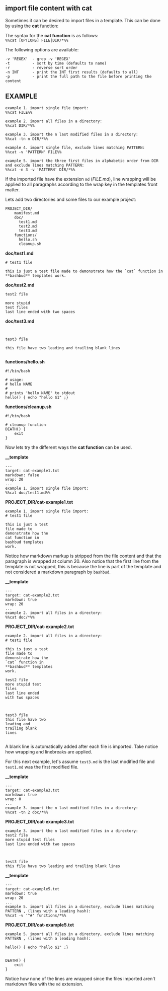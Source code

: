 ## import file content with cat

Sometimes it can be desired to import files in a template.
This can be done by using the **cat** function:  

The syntax for the **cat function** is as follows:  
`%%cat [OPTIONS] FILE|DIR/*%%`  

The following options are available:  
```
-v 'REGEX'  - grep -v 'REGEX'
-t          - sort by time (defaults to name)
-r          - reverse sort order
-n INT      - print the INT first results (defaults to all)
-p          - print the full path to the file before printing the content
```

EXAMPLE  
-------

```text
example 1. import single file import:
%%cat FILE%%

example 2. import all files in a directory:
%%cat DIR/*%%

example 3. import the n last modified files in a directory:
%%cat -tn n DIR/*%%

example 4. import single file, exclude lines matching PATTERN:
%%cat -v 'PATTERN' FILE%%

example 5. import the three first files in alphabetic order from DIR
and exclude lines matching PATTERN:
%%cat -n 3 -v 'PATTERN' DIR/*%%
```

If the imported file have the extension `md` (*FILE.md*),
line wrapping will be applied to all paragraphs according to the wrap key in the templates front matter.

Lets add two directories and some files to our example project:  

```text
PROJECT_DIR/
    manifest.md
    doc/
      test1.md
      test2.md
      test3.md
    functions/
      hello.sh
      cleanup.sh
```

**doc/test1.md**  
```text
# test1 file

this is just a test file made to demonstrate how the `cat` function in **bashbud** templates work.
```

**doc/test2.md**  
```text
test2 file

more stupid
test files  
last line ended with two spaces
```

**doc/test3.md**  
```text


test3 file

this file have two leading and trailing blank lines


```

**functions/hello.sh**  
```text
#!/bin/bash

# usage:
# hello NAME
#
# prints 'hello NAME' to stdout
hello() { echo "hello $1" ;}
```

**functions/cleanup.sh**  
```text
#!/bin/bash

# cleanup function
DEATH() {
    exit
}
```

Now lets try the different ways the **cat function** can be used.  

**__template**  
```text
---
target: cat-example1.txt
markdown: false
wrap: 20
...
example 1. import single file import:
%%cat doc/test1.md%%
```

**PROJECT_DIR/cat-example1.txt**  
```
example 1. import single file import:
# test1 file

this is just a test
file made to
demonstrate how the
cat function in
bashbud templates
work.
```

Notice how markdown markup is stripped from the file content and that the paragraph is wrapped at column 20.
Also notice that the first line from the template is not wrapped,
this is because the line is part of the template and not considered a markdown paragraph by `bashbud`.  

**__template**  
```text
---
target: cat-example2.txt
markdown: true
wrap: 20
...
example 2. import all files in a directory:
%%cat doc/*%%
```

**PROJECT_DIR/cat-example2.txt**  
```
example 2. import all files in a directory:
# test1 file

this is just a test
file made to
demonstrate how the
`cat` function in
**bashbud** templates
work.

test2 file
more stupid test
files
last line ended
with two spaces



test3 file
this file have two
leading and
trailing blank
lines


```

A blank line is automatically added after each file is imported. Take notice how wrapping and linebreaks are applied.  

For this next example, let's assume `test3.md` is the last modified file and `test1.md` was the first modified file.  

**__template**  
```text
---
target: cat-example3.txt
markdown: true
wrap: 0
...
example 3. import the n last modified files in a directory:
%%cat -tn 2 doc/*%%
```

**PROJECT_DIR/cat-example3.txt**  
```
example 3. import the n last modified files in a directory:
test2 file
more stupid test files  
last line ended with two spaces



test3 file
this file have two leading and trailing blank lines

```


**__template**  
```text
---
target: cat-example5.txt
markdown: true
wrap: 20
...
example 5. import all files in a directory, exclude lines matching PATTERN , (lines with a leading hash):
%%cat -v '^#' functions/*%%
```

**PROJECT_DIR/cat-example5.txt**  
```
example 5. import all files in a directory, exclude lines matching PATTERN , (lines with a leading hash):

hello() { echo "hello $1" ;}


DEATH() {
    exit
}
```

Notice how none of the lines are wrapped since the files imported aren't markdown files with the `md` extension.
